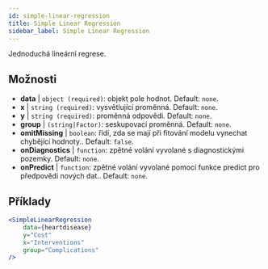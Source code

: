 ```yaml
---
id: simple-linear-regression
title: Simple Linear Regression
sidebar_label: Simple Linear Regression
---
```


Jednoduchá lineární regrese.

## Možnosti

* __data__ | `object (required)`: objekt pole hodnot. Default: `none`.
* __x__ | `string (required)`: vysvětlující proměnná. Default: `none`.
* __y__ | `string (required)`: proměnná odpovědi. Default: `none`.
* __group__ | `(string|Factor)`: seskupovací proměnná. Default: `none`.
* __omitMissing__ | `boolean`: řídí, zda se mají při fitování modelu vynechat chybějící hodnoty.. Default: `false`.
* __onDiagnostics__ | `function`: zpětné volání vyvolané s diagnostickými pozemky. Default: `none`.
* __onPredict__ | `function`: zpětné volání vyvolané pomocí funkce predict pro předpovědi nových dat.. Default: `none`.


## Příklady

```jsx live
<SimpleLinearRegression 
    data={heartdisease} 
    y="Cost"
    x="Interventions"
    group="Complications"
/>
```

